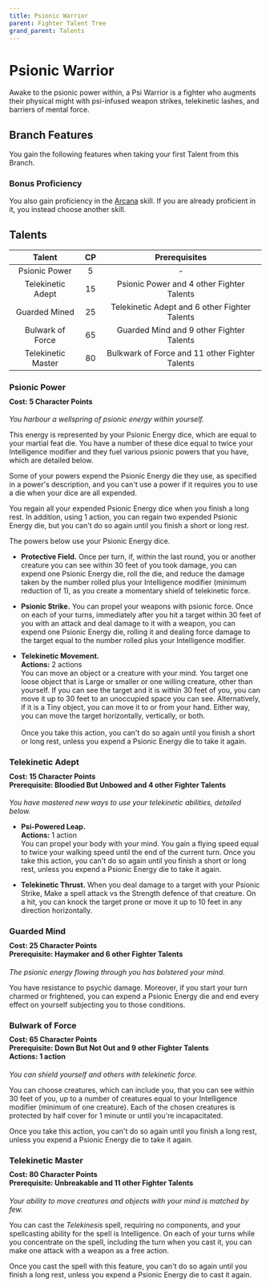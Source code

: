 ```yaml
---
title: Psionic Warrior
parent: Fighter Talent Tree
grand_parent: Talents
---
```


# Psionic Warrior
Awake to the psionic power within, a Psi Warrior is a fighter who augments their physical might with psi-infused weapon strikes, telekinetic lashes, and barriers of mental force.

## Branch Features
You gain the following features when taking your first Talent from this Branch.

### Bonus Proficiency
You also gain proficiency in the [Arcana](https://stormchaserroleplaying.com/stormchaserRPG/Skills/Arcana) skill. If you are already proficient in it, you instead choose another skill.

## Talents

| Talent | CP | Prerequisites |
|:------:|:--:|:-------------:|
| Psionic Power      | 5  | - |
| Telekinetic Adept  | 15 | Psionic Power and 4 other Fighter Talents |
| Guarded Mined      | 25 | Telekinetic Adept and 6 other Fighter Talents |
| Bulwark of Force   | 65 | Guarded Mind and 9 other Fighter Talents |
| Telekinetic Master | 80 | Bulkwark of Force and 11 other Fighter Talents |

### Psionic Power

<div style="margin-top:-10px;"></div>

#### **Cost:** 5 Character Points
*You harbour a wellspring of psionic energy within yourself.*

This energy is represented by your Psionic Energy dice, which are equal to your martial feat die. You have a number of these dice equal to twice your Intelligence modifier and they fuel various psionic powers that you have, which are detailed below.

Some of your powers expend the Psionic Energy die they use, as specified in a power's description, and you can't use a power if it requires you to use a die when your dice are all expended. 

You regain all your expended Psionic Energy dice when you finish a long rest. In addition, using 1 action, you can regain two expended Psionic Energy die, but you can't do so again until you finish a short or long rest.

The powers below use your Psionic Energy dice.

- **Protective Field.** Once per turn, if, within the last round, you or another creature you can see within 30 feet of you took damage, you can expend one Psionic Energy die, roll the die, and reduce the damage taken by the number rolled plus your Intelligence modifier (minimum reduction of 1), as you create a momentary shield of telekinetic force.

- **Psionic Strike.** You can propel your weapons with psionic force. Once on each of your turns, immediately after you hit a target within 30 feet of you with an attack and deal damage to it with a weapon, you can expend one Psionic Energy die, rolling it and dealing force damage to the target equal to the number rolled plus your Intelligence modifier.

- **Telekinetic Movement.**<br>**Actions:** 2 actions<br>
You can move an object or a creature with your mind. You target one loose object that is Large or smaller or one willing creature, other than yourself. If you can see the target and it is within 30 feet of you, you can move it up to 30 feet to an unoccupied space you can see. Alternatively, if it is a Tiny object, you can move it to or from your hand. Either way, you can move the target horizontally, vertically, or both. <br><br>Once you take this action, you can't do so again until you finish a short or long rest, unless you expend a Psionic Energy die to take it again.

### Telekinetic Adept

<div style="margin-top:-10px;"></div>

#### **Cost:** 15 Character Points<br>**Prerequisite:** Bloodied But Unbowed and 4 other Fighter Talents
*You have mastered new ways to use your telekinetic abilities, detailed below.*

- **Psi-Powered Leap.**<br>**Actions:** 1 action<br>
You can propel your body with your mind. You gain a flying speed equal to twice your walking speed until the end of the current turn. Once you take this action, you can't do so again until you finish a short or long rest, unless you expend a Psionic Energy die to take it again.

- **Telekinetic Thrust.** When you deal damage to a target with your Psionic Strike, Make a spell attack vs the Strength defence of that creature. On a hit, you can knock the target prone or move it up to 10 feet in any direction horizontally.

### Guarded Mind

<div style="margin-top:-10px;"></div>

#### **Cost:** 25 Character Points<br>**Prerequisite:** Haymaker and 6 other Fighter Talents
*The psionic energy flowing through you has bolstered your mind.*

You have resistance to psychic damage. Moreover, if you start your turn charmed or frightened, you can expend a Psionic Energy die and end every effect on yourself subjecting you to those conditions.

### Bulwark of Force

<div style="margin-top:-10px;"></div>

#### **Cost:** 65 Character Points<br>**Prerequisite:** Down But Not Out and 9 other Fighter Talents<br>**Actions:** 1 action
*You can shield yourself and others with telekinetic force.*

You can choose creatures, which can include you, that you can see within 30 feet of you, up to a number of creatures equal to your Intelligence modifier (minimum of one creature). Each of the chosen creatures is protected by half cover for 1 minute or until you're incapacitated.

Once you take this action, you can't do so again until you finish a long rest, unless you expend a Psionic Energy die to take it again.

### Telekinetic Master

<div style="margin-top:-10px;"></div>

#### **Cost:** 80 Character Points<br>**Prerequisite:** Unbreakable and 11 other Fighter Talents
*Your ability to move creatures and objects with your mind is matched by few.*

You can cast the *Telekinesis* spell, requiring no components, and your spellcasting ability for the spell is Intelligence. On each of your turns while you concentrate on the spell, including the turn when you cast it, you can make one attack with a weapon as a free action.

Once you cast the spell with this feature, you can't do so again until you finish a long rest, unless you expend a Psionic Energy die to cast it again.
